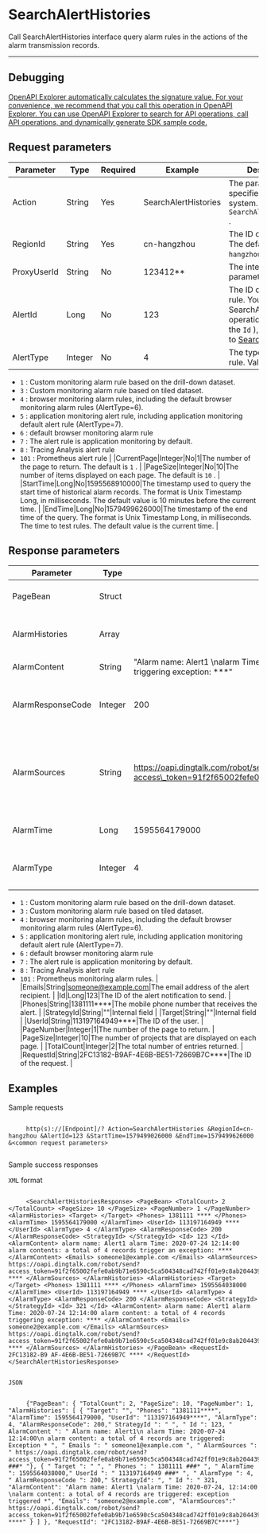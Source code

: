 # SearchAlertHistories

Call SearchAlertHistories interface query alarm rules in the actions of the alarm transmission records.

**** ****

## Debugging

[OpenAPI Explorer automatically calculates the signature value. For your convenience, we recommend that you call this operation in OpenAPI Explorer. You can use OpenAPI Explorer to search for API operations, call API operations, and dynamically generate SDK sample code.](https://api.aliyun.com/#product=ARMS&api=SearchAlertHistories&type=RPC&version=2019-08-08)

## Request parameters

|Parameter|Type|Required|Example|Description|
|---------|----|--------|-------|-----------|
|Action|String|Yes|SearchAlertHistories|The parameter specified by the system. Valid values: `SearchAlertHistories` . |
|RegionId|String|Yes|cn-hangzhou|The ID of the region. The default is `cn-hangzhou` . |
|ProxyUserId|String|No|123412\*\*|The internal parameter. |
|AlertId|Long|No|123|The ID of the alarm rule. You can call the SearchAlertRules operation to query the `Id` \), please refer to [SearchAlertRules](~~175825~~) . |
|AlertType|Integer|No|4|The type of the alarm rule. Valid values:

 -   `1` : Custom monitoring alarm rule based on the drill-down dataset.
-   `3` : Custom monitoring alarm rule based on tiled dataset.
-   `4` : browser monitoring alarm rules, including the default browser monitoring alarm rules \(AlertType=6\).
-   `5` : application monitoring alert rule, including application monitoring default alert rule \(AlertType=7\).
-   `6` : default browser monitoring alarm rule
-   `7` : The alert rule is application monitoring by default.
-   `8` : Tracing Analysis alert rule
-   `101` : Prometheus alert rule |
|CurrentPage|Integer|No|1|The number of the page to return. The default is `1` . |
|PageSize|Integer|No|10|The number of items displayed on each page. The default is `10` . |
|StartTime|Long|No|1595568910000|The timestamp used to query the start time of historical alarm records. The format is Unix Timestamp Long, in milliseconds. The default value is 10 minutes before the current time. |
|EndTime|Long|No|1579499626000|The timestamp of the end time of the query. The format is Unix Timestamp Long, in milliseconds. The time to test rules. The default value is the current time. |

## Response parameters

|Parameter|Type|Example|Description|
|---------|----|-------|-----------|
|PageBean|Struct| |The returned data struct. |
|AlarmHistories|Array| |The list of historical alarm objects. |
|AlarmContent|String|"Alarm name: Alert1 \\nalarm Time: 2020-07-24 12:14:00 \\nalarm content: a total of 4 records triggering exception: \*\*\*"|Alarm Detail |
|AlarmResponseCode|Integer|200|Status Code returned by alarm logshipper |
|AlarmSources|String|https://oapi.dingtalk.com/robot/send?access\_token=91f2f65002fefe0ab9b71e6590c5ca504348cad742ff01e9c8ab204439ca\*\*\*\*|Alarm Webhook \(such as DingTalk the Webhook address of the robot\) |
|AlarmTime|Long|1595564179000|Alarm sending time |
|AlarmType|Integer|4|Alarm rule type \(default value: 4\):

 -   `1` : Custom monitoring alarm rule based on the drill-down dataset.
-   `3` : Custom monitoring alarm rule based on tiled dataset.
-   `4` : browser monitoring alarm rules, including the default browser monitoring alarm rules \(AlertType=6\).
-   `5` : application monitoring alert rule, including application monitoring default alert rule \(AlertType=7\).
-   `6` : default browser monitoring alarm rule
-   `7` : The alert rule is application monitoring by default.
-   `8` : Tracing Analysis alert rule
-   `101` : Prometheus monitoring alarm rules. |
|Emails|String|someone@example.com|The email address of the alert recipient. |
|Id|Long|123|The ID of the alert notification to send. |
|Phones|String|1381111\*\*\*\*|The mobile phone number that receives the alert. |
|StrategyId|String|""|Internal field |
|Target|String|""|Internal field |
|UserId|String|113197164949\*\*\*\*|The ID of the user. |
|PageNumber|Integer|1|The number of the page to return. |
|PageSize|Integer|10|The number of projects that are displayed on each page. |
|TotalCount|Integer|2|The total number of entries returned. |
|RequestId|String|2FC13182-B9AF-4E6B-BE51-72669B7C\*\*\*\*|The ID of the request. |

## Examples

Sample requests

```

     http(s)://[Endpoint]/? Action=SearchAlertHistories &RegionId=cn-hangzhou &AlertId=123 &StartTime=1579499026000 &EndTime=1579499626000 &<common request parameters> 
   
```

Sample success responses

`XML` format

```

     <SearchAlertHistoriesResponse> <PageBean> <TotalCount> 2 </TotalCount> <PageSize> 10 </PageSize> <PageNumber> 1 </PageNumber> <AlarmHistories> <Target> </Target> <Phones> 1381111 **** </Phones> <AlarmTime> 1595564179000 </AlarmTime> <UserId> 113197164949 **** </UserId> <AlarmType> 4 </AlarmType> <AlarmResponseCode> 200 </AlarmResponseCode> <StrategyId> </StrategyId> <Id> 123 </Id> <AlarmContent> alarm name: Alert1 alarm Time: 2020-07-24 12:14:00 alarm contents: a total of 4 records trigger an exception: **** </AlarmContent> <Emails> someone1@example.com </Emails> <AlarmSources> https://oapi.dingtalk.com/robot/send?access_token=91f2f65002fefe0ab9b71e6590c5ca504348cad742ff01e9c8ab204439ca **** </AlarmSources> </AlarmHistories> <AlarmHistories> <Target> </Target> <Phones> 1381111 **** </Phones> <AlarmTime> 1595564038000 </AlarmTime> <UserId> 113197164949 **** </UserId> <AlarmType> 4 </AlarmType> <AlarmResponseCode> 200 </AlarmResponseCode> <StrategyId> </StrategyId> <Id> 321 </Id> <AlarmContent> alarm name: Alert1 alarm Time: 2020-07-24 12:14:00 alarm content: a total of 4 records triggering exception: **** </AlarmContent> <Emails> someone2@example.com </Emails> <AlarmSources> https://oapi.dingtalk.com/robot/send?access_token=91f2f65002fefe0ab9b71e6590c5ca504348cad742ff01e9c8ab204439ca **** </AlarmSources> </AlarmHistories> </PageBean> <RequestId> 2FC13182-B9 AF-4E6B-BE51-72669B7C **** </RequestId> </SearchAlertHistoriesResponse> 
   
```

`JSON`

```

     {"PageBean": { "TotalCount": 2, "PageSize": 10, "PageNumber": 1, "AlarmHistories": [ { "Target": "", "Phones": "1381111****", "AlarmTime": 1595564179000, "UserId": "113197164949****", "AlarmType": 4, "AlarmResponseCode": 200," StrategyId ": " ", " Id ": 123, " AlarmContent ": " Alarm name: Alert1\n alarm Time: 2020-07-24 12:14:00\n alarm content: a total of 4 records are triggered: Exception * ", " Emails ": " someone1@example.com ", " AlarmSources ": " https://oapi.dingtalk.com/robot/send?access_token=91f2f65002fefe0ab9b71e6590c5ca504348cad742ff01e9c8ab204439ca ###* "}, { " Target ": " ", " Phones ": " 1381111 ###* ", " AlarmTime ": 1595564038000," UserId ": " 113197164949 ###* ", " AlarmType ": 4, " AlarmResponseCode ": 200," StrategyId": ", " Id ": " 321, "AlarmContent": "Alarm name: Alert1 \nalarm Time: 2020-07-24, 12:14:00 \nalarm content: a total of 4 records are triggered: exception triggered *", "Emails": "someone2@example.com", "AlarmSources":" https://oapi.dingtalk.com/robot/send?access_token=91f2f65002fefe0ab9b71e6590c5ca504348cad742ff01e9c8ab204439ca ****" } ] }, "RequestId": "2FC13182-B9AF-4E6B-BE51-72669B7C****"} 
   
```

